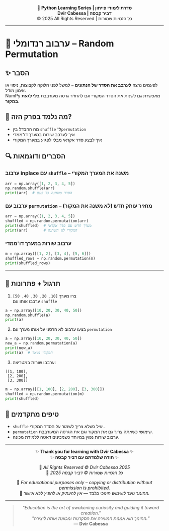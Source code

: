 <!-- DC_HEADER_START -->
<div align="center">

🐍 **Python Learning Series | סדרת לימודי פייתון**  
**Dvir Cabessa | דביר קבסה**  
© 2025 All Rights Reserved | כל הזכויות שמורות

</div>

---
<!-- DC_HEADER_END -->

# 📘 ערבוב רנדומלי – Random Permutation

## ✨ הסבר

לפעמים נרצה **לערבב את הסדר של הנתונים** – למשל לפני חלוקה לקבוצות, ניסוי או אימון מודל.  
NumPy מאפשרת גם לשנות את הסדר המקורי וגם להחזיר גרסה מעורבבת **בלי לגעת במקור**.

## 🧠 מה נלמד בפרק הזה?
- מה ההבדל בין `shuffle` ל־`permutation`
- איך לערבב שורות במערך דו־ממדי
- איך לבצע סדר אקראי מבלי לפגוע במערך המקורי

## 🔍 הסברים ודוגמאות

### ערבוב inplace עם `shuffle` – משנה את המערך המקורי
```python
arr = np.array([1, 2, 3, 4, 5])
np.random.shuffle(arr)
print(arr)  # הסדר משתנה כל פעם
```

### ערבוב עם `permutation` – מחזיר עותק חדש (לא משנה את המקור)
```python
arr = np.array([1, 2, 3, 4, 5])
shuffled = np.random.permutation(arr)
print(shuffled)  # מערך חדש עם סדר אקראי
print(arr)       # המקורי לא השתנה
```

### ערבוב שורות במערך דו־ממדי
```python
m = np.array([[1, 2], [3, 4], [5, 6]])
shuffled_rows = np.random.permutation(m)
print(shuffled_rows)
```

---

## 🧪 תרגול + פתרונות

1. צרו מערך `[10, 20, 30, 40, 50]`  
   ערבבו אותו עם `shuffle`
```python
a = np.array([10, 20, 30, 40, 50])
np.random.shuffle(a)
print(a)
```

2. בצעו ערבוב לא הרסני על אותו מערך עם `permutation`
```python
a = np.array([10, 20, 30, 40, 50])
new_a = np.random.permutation(a)
print(new_a)
print(a)  # המקורי נשאר
```

3. ערבבו שורות במטריצה:
```
[[1, 100],
 [2, 200],
 [3, 300]]
```
```python
m = np.array([[1, 100], [2, 200], [3, 300]])
shuffled = np.random.permutation(m)
print(shuffled)
```

## 💬 טיפים מתקדמים

* `shuffle` יעיל כשלא צריך לשמור על הסדר המקורי.
* `permutation` שימושי כשאתה צריך גם את המקור וגם את הגרסה המעורבבת.
* ערבוב שורות נפוץ במיוחד כשמכינים דאטה ללמידת מכונה.

<!-- DC_FOOTER_START -->
---

<div align="center">

✨ **Thank you for learning with Dvir Cabessa** ✨  
✨ **תודה שלמדתם עם דביר קבסה** ✨  

📘 *All Rights Reserved © Dvir Cabessa 2025*  
📘 *כל הזכויות שמורות © דביר קבסה 2025*  

🔗 *For educational purposes only – copying or distribution without permission is prohibited.*  
🔗 *החומר נועד לשימוש חינוכי בלבד — אין להעתיק או להפיץ ללא אישור.*

---

> _"Education is the art of awakening curiosity and guiding it toward creation."_  
> _"החינוך הוא אמנות המעירה את הסקרנות ומכוונת אותה ליצירה."_  
> — **Dvir Cabessa**

</div>
<!-- DC_FOOTER_END -->


